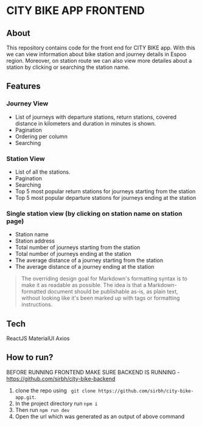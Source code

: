 # CITY BIKE APP FRONTEND
## About
This repository contains code for the front end for CITY BIKE app. With this we can view information about bike station and journey details in Espoo region. Moreover, on station route we can also view more detailes about a station by clicking or searching the station name.

## Features 

### Journey View

- List of journeys with departure stations, return stations, covered distance in kilometers and duration in minutes is shown.
- Pagination
- Ordering per column
- Searching

### Station View
- List of all the stations.
- Pagination
- Searching
-  Top 5 most popular return stations for journeys starting from the station
- Top 5 most popular departure stations for journeys ending at the station

### Single station view (by clicking on station name on station page)
- Station name
- Station address
- Total number of journeys starting from the station
- Total number of journeys ending at the station
- The average distance of a journey starting from the station
- The average distance of a journey ending at the station


> The overriding design goal for Markdown's
> formatting syntax is to make it as readable
> as possible. The idea is that a
> Markdown-formatted document should be
> publishable as-is, as plain text, without
> looking like it's been marked up with tags
> or formatting instructions.


## Tech

ReactJS
MaterialUI
Axios

## How to run?

BEFORE RUNNING FRONTEND MAKE SURE BACKEND IS RUNNING - https://github.com/sirbh/city-bike-backend

1. clone the repo using ``` git clone https://github.com/sirbh/city-bike-app.git```.
2. In the project directory run ```npm i```
3. Then run ```npm run dev```
4. Open the url which was generated as an output of above command

